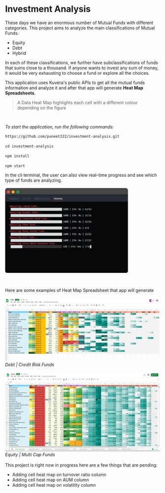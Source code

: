 # Investment Analysis

These days we have an enormous number of Mutual Funds with different categories. This project aims to analyze the main classifications of Mutual Funds.

- Equity
- Debt
- Hybrid

In each of these classifications, we further have subclassifications of funds that sums close to a thousand. If anyone wants to invest any sum of money, it would be very exhausting to choose a fund or explore all the choices.

This application uses Kuvera's public APIs to get all the mutual funds information and analyze it and after that app will generate **Heat Map Spreadsheets**.

> A Data Heat Map highlights each cell with a different colour depending on the figure

<br>

*To start the application, run the following commands:*

```
https://github.com/puneet222/investment-analysis.git

cd investment-analysis

npm install

npm start
```

In the cli terminal, the user can also view real-time progress and see which type of funds are analyzing.
<br/>
<br/>
<img src="./assets/progress.png" alt="Progress" width="400" />

<br/>

Here are some examples of Heat Map Spreadsheet that app will generate
<br/>
<br/>
<img src="./assets/Debt.png" alt="Debt Funds" width="800" />
*Debt | Credit Risk Funds*
<br/>
<br/>
<img src="./assets/equity.png" alt="Equity Funds" width="800" />
*Equity | Multi Cap Funds*
<br/>
<br/>
This project is right now in progress here are a few things that are pending:
- Adding cell heat map on turnover ratio column
- Adding cell heat map on AUM column
- Adding cell heat map on volatility column



